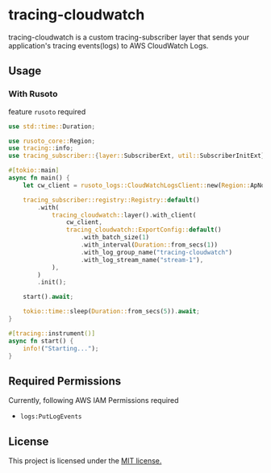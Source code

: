 # tracing-cloudwatch

tracing-cloudwatch is a custom tracing-subscriber layer that sends your application's tracing events(logs) to AWS CloudWatch Logs.  

## Usage

### With Rusoto

feature `rusoto` required

```rust
use std::time::Duration;

use rusoto_core::Region;
use tracing::info;
use tracing_subscriber::{layer::SubscriberExt, util::SubscriberInitExt};

#[tokio::main]
async fn main() {
    let cw_client = rusoto_logs::CloudWatchLogsClient::new(Region::ApNortheast1);

    tracing_subscriber::registry::Registry::default()
        .with(
            tracing_cloudwatch::layer().with_client(
                cw_client,
                tracing_cloudwatch::ExportConfig::default()
                    .with_batch_size(1)
                    .with_interval(Duration::from_secs(1))
                    .with_log_group_name("tracing-cloudwatch")
                    .with_log_stream_name("stream-1"),
            ),
        )
        .init();

    start().await;

    tokio::time::sleep(Duration::from_secs(5)).await;
}

#[tracing::instrument()]
async fn start() {
    info!("Starting...");
}
```

## Required Permissions

Currently, following AWS IAM Permissions required

* `logs:PutLogEvents`

## License

This project is licensed under the [MIT license.](./LICENSE)